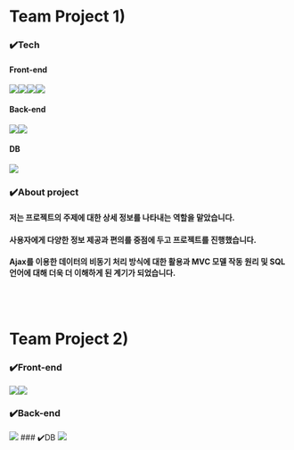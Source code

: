 # Team Project 1)

### ✔️Tech
#### Front-end
<img src="https://img.shields.io/badge/Css-1572B6?style=for-the-badge&logo=Css&logoColor=white"><img src="https://img.shields.io/badge/HTML5-E34F26?style=for-the-badge&logo=HTML5&logoColor=purple"><img src="https://img.shields.io/badge/JavaScript-F7DF1E?style=for-the-badge&logo=JavaScript&logoColor=black"><img src="https://img.shields.io/badge/jQuery-0769AD?style=for-the-badge&logo=jQuery&logoColor=yellow">
#### Back-end
<img src="https://img.shields.io/badge/Spring-6DB33F?style=for-the-badge&logo=Spring&logoColor=green"><img src="https://img.shields.io/badge/Apache Tomcat-F8DC75?style=for-the-badge&logo=Apache Tomcat&logoColor=black">
#### DB
<img src="https://img.shields.io/badge/MySQL-4479A1?style=for-the-badge&logo=MySQL&logoColor=green">

### ✔️About project
#### 저는 프로젝트의 주제에 대한 상세 정보를 나타내는 역할을 맡았습니다. 
#### 사용자에게 다양한 정보 제공과 편의를 중점에 두고 프로젝트를 진행했습니다.
#### Ajax를 이용한 데이터의 비동기 처리 방식에 대한 활용과 MVC 모델 작동 원리 및 SQL 언어에 대해 더욱 더 이해하게 된 계기가 되었습니다.



<br/><br/>
# Team Project 2)

### ✔️Front-end
<img src="https://img.shields.io/badge/React-61DAFB?style=for-the-badge&logo=React&logoColor=white"><img src="https://img.shields.io/badge/Node.js-339933?style=for-the-badge&logo=Node.js&logoColor=black">
### ✔️Back-end
<img src="https://img.shields.io/badge/Spring Boot-6DB33F?style=for-the-badge&logo=Spring Boot&logoColor=green">
### ✔️DB
<img src="https://img.shields.io/badge/MySQL-4479A1?style=for-the-badge&logo=MySQL&logoColor=green">
